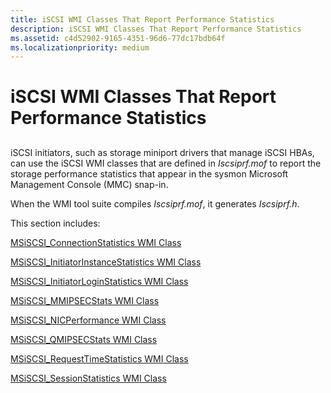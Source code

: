 ```yaml
---
title: iSCSI WMI Classes That Report Performance Statistics
description: iSCSI WMI Classes That Report Performance Statistics
ms.assetid: c4d52902-9165-4351-96d6-77dc17bdb64f
ms.localizationpriority: medium
---
```


# iSCSI WMI Classes That Report Performance Statistics


## <span id="ddk_iscsi_wmi_classes_used_to_report_performance_statistics_kr"></span><span id="DDK_ISCSI_WMI_CLASSES_USED_TO_REPORT_PERFORMANCE_STATISTICS_KR"></span>


iSCSI initiators, such as storage miniport drivers that manage iSCSI HBAs, can use the iSCSI WMI classes that are defined in *Iscsiprf.mof* to report the storage performance statistics that appear in the sysmon Microsoft Management Console (MMC) snap-in.

When the WMI tool suite compiles *Iscsiprf.mof*, it generates *Iscsiprf.h*.

This section includes:

[MSiSCSI\_ConnectionStatistics WMI Class](msiscsi-connectionstatistics-wmi-class.md)

[MSiSCSI\_InitiatorInstanceStatistics WMI Class](msiscsi-initiatorinstancestatistics-wmi-class.md)

[MSiSCSI\_InitiatorLoginStatistics WMI Class](msiscsi-initiatorloginstatistics-wmi-class.md)

[MSiSCSI\_MMIPSECStats WMI Class](msiscsi-mmipsecstats-wmi-class.md)

[MSiSCSI\_NICPerformance WMI Class](msiscsi-nicperformance-wmi-class.md)

[MSiSCSI\_QMIPSECStats WMI Class](msiscsi-qmipsecstats-wmi-class.md)

[MSiSCSI\_RequestTimeStatistics WMI Class](msiscsi-requesttimestatistics-wmi-class.md)

[MSiSCSI\_SessionStatistics WMI Class](msiscsi-sessionstatistics-wmi-class.md)

 

 





